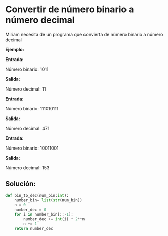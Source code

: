 # Convertir de número binario a número decimal

Miriam necesita de un programa que convierta de número binario a número decimal

**Ejemplo:**

**Entrada:**

Número binario: 1011

**Salida:**

Número decimal: 11

**Entrada:**

Número binario: 111010111

**Salida:**

Número decimal: 471

**Entrada:**

Número binario: 10011001

**Salida:**

Número decimal: 153

## Solución:

```python
def bin_to_dec(num_bin:int):
    number_bin= list(str(num_bin))
    n = 0
    number_dec = 0
    for i in number_bin[::-1]:
        number_dec += int(i) * 2**n
        n += 1
    return number_dec
```